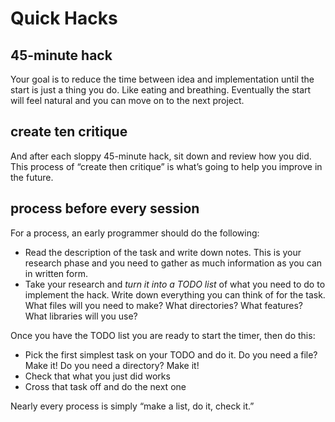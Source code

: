 # Quick Hacks

## 45-minute hack

Your goal is to reduce the time between idea and implementation until the start is just a thing you do. Like eating and breathing. Eventually the start will feel natural and you can move on to the next project.

## create ten critique

And after each sloppy 45-minute hack, sit down and review how you did. This process of “create then critique” is what’s going to help you improve in the future.

## process before every session

For a process, an early programmer should do the following:

- Read the description of the task and write down notes. This is your research phase and you need to gather as much information as you can in written form.
- Take your research and _turn it into a TODO list_ of what you need to do to implement the hack. Write down everything you can think of for the task. What files will you need to make? What directories? What features? What libraries will you use?

Once you have the TODO list you are ready to start the timer, then do this:

- Pick the first simplest task on your TODO and do it. Do you need a file? Make it! Do you need a directory? Make it!
- Check that what you just did works
- Cross that task off and do the next one

Nearly every process is simply “make a list, do it, check it.”
